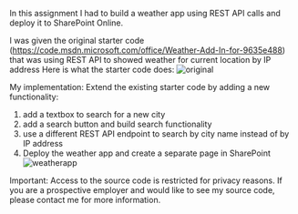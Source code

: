 In this assignment I had to build a weather app using REST API calls and deploy it to SharePoint Online. 

I was given the original starter code (https://code.msdn.microsoft.com/office/Weather-Add-In-for-9635e488) that was using REST API to showed weather for current location by IP address
Here is what the starter code does:
![original](https://user-images.githubusercontent.com/14170402/40952717-a3b40062-6839-11e8-83a8-72f8057845db.gif)

My implementation: 
Extend the existing starter code by adding a new functionality: 
1. add a textbox to search for a new city 
2. add a search button and build search functionality
3. use a different REST API endpoint to search by city name instead of by IP address
4. Deploy the weather app and create a separate page in SharePoint
![weatherapp](https://user-images.githubusercontent.com/14170402/40952719-a92241da-6839-11e8-9348-f69109b5b7f6.gif)

Important: Access to the source code is restricted for privacy reasons. If you are a prospective employer and would like to see my source code, please contact me for more information.
